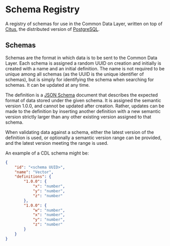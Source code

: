 # Schema Registry

A registry of schemas for use in the Common Data Layer, written on top of [Citus][citus], the distributed
version of [PostgreSQL][psql].

## Schemas

Schemas are the format in which data is to be sent to the Common Data Layer. Each schema is assigned
a random UUID on creation and initially is created with a name and an initial definition. The name is
not required to be unique among all schemas (as the UUID is the unique identifier of schemas), but is
simply for identifying the schema when searching for schemas. It can be updated at any time.

The definition is a [JSON Schema][json schema] document that describes the expected format of data stored
under the given schema. It is assigned the semantic version 1.0.0, and cannot be updated after creation.
Rather, updates can be made to the definition by inserting another definition with a new semantic version
strictly larger than any other existing version assigned to that schema.

When validating data against a schema, either the latest version of the definition is used, or optionally 
a semantic version range can be provided, and the latest version meeting the range is used.

An example of a CDL schema might be: 

```json
{
    "id": "<schema UUID>",
    "name": "Vector",
    "definitions": {
        "1.0.0": {
            "x": "number",
            "y": "number",
            "z": "number"
        },
        "1.0.0": {
            "w": "number",
            "x": "number",
            "y": "number",
            "z": "number"
        }
    }
}
```


[sled]: https://sled.rs/
[citus]: https://github.com/citusdata/citus
[psql]: https://www.postgresql.org/
[json schema]: https://json-schema.org/
